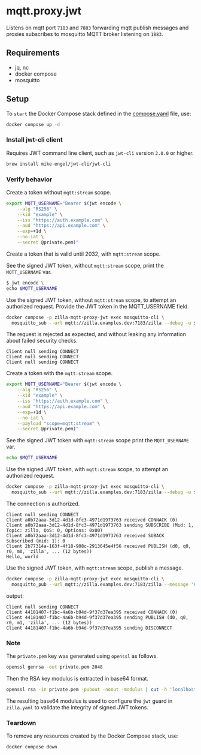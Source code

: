 # mqtt.proxy.jwt

Listens on mqtt port `7183` and `7883` forwarding mqtt publish messages and proxies subscribes to mosquitto MQTT broker listening on `1883`.

## Requirements

- jq, nc
- docker compose
- mosquitto

## Setup

To `start` the Docker Compose stack defined in the [compose.yaml](compose.yaml) file, use:

```bash
docker compose up -d
```

### Install jwt-cli client

Requires JWT command line client, such as `jwt-cli` version `2.0.0` or higher.

```bash
brew install mike-engel/jwt-cli/jwt-cli
```

### Verify behavior

Create a token without `mqtt:stream` scope.

```bash
export MQTT_USERNAME="Bearer $(jwt encode \
    --alg "RS256" \
    --kid "example" \
    --iss "https://auth.example.com" \
    --aud "https://api.example.com" \
    --exp=+1d \
    --no-iat \
    --secret @private.pem)"
```

Create a token that is valid until 2032, with `mqtt:stream` scope.

See the signed JWT token, without `mqtt:stream` scope, print the `MQTT_USERNAME` var.

```bash
$ jwt encode \
echo $MQTT_USERNAME
```

Use the signed JWT token, without `mqtt:stream` scope, to attempt an authorized request. Provide the JWT token in the MQTT_USERNAME field.

```bash
docker compose -p zilla-mqtt-proxy-jwt exec mosquitto-cli \
  mosquitto_sub --url mqtt://zilla.examples.dev:7183/zilla --debug -u $MQTT_USERNAME
```

The request is rejected as expected, and without leaking any information about failed security checks.

```text
Client null sending CONNECT
Client null sending CONNECT
Client null sending CONNECT
```

Create a token with the `mqtt:stream` scope.

```bash
export MQTT_USERNAME="Bearer $(jwt encode \
    --alg "RS256" \
    --kid "example" \
    --iss "https://auth.example.com" \
    --aud "https://api.example.com" \
    --exp=+1d \
    --no-iat \
    --payload "scope=mqtt:stream" \
    --secret @private.pem)"
```

See the signed JWT token with `mqtt:stream` scope print the `MQTT_USERNAME` var.

```bash
echo $MQTT_USERNAME
```

Use the signed JWT token, with `mqtt:stream` scope, to attempt an authorized request.

```bash
docker compose -p zilla-mqtt-proxy-jwt exec mosquitto-cli \
  mosquitto_sub --url mqtt://zilla.examples.dev:7183/zilla --debug -u $MQTT_USERNAME
```

The connection is authorized.

```text
Client null sending CONNECT
Client a0b72aaa-3d12-4d1d-8fc3-4971d1973763 received CONNACK (0)
Client a0b72aaa-3d12-4d1d-8fc3-4971d1973763 sending SUBSCRIBE (Mid: 1, Topic: zilla, QoS: 0, Options: 0x00)
Client a0b72aaa-3d12-4d1d-8fc3-4971d1973763 received SUBACK
Subscribed (mid: 1): 0
Client 2b77314a-163f-4f18-908c-2913645e4f56 received PUBLISH (d0, q0, r0, m0, 'zilla', ... (12 bytes))
Hello, world
```

Use the signed JWT token, with `mqtt:stream` scope, publish a message.

```bash
docker compose -p zilla-mqtt-proxy-jwt exec mosquitto-cli \
  mosquitto_pub --url mqtt://zilla.examples.dev:7183/zilla --message 'Hello, world' --debug -u $MQTT_USERNAME
```

output:

```text
Client null sending CONNECT
Client 44181407-f1bc-4a6b-b94d-9f37d37ea395 received CONNACK (0)
Client 44181407-f1bc-4a6b-b94d-9f37d37ea395 sending PUBLISH (d0, q0, r0, m1, 'zilla', ... (12 bytes))
Client 44181407-f1bc-4a6b-b94d-9f37d37ea395 sending DISCONNECT
```

### Note

The `private.pem` key was generated using `openssl` as follows.

```bash
openssl genrsa -out private.pem 2048
```

Then the RSA key modulus is extracted in base64 format.

```bash
openssl rsa -in private.pem -pubout -noout -modulus | cut -h 'localhost' -p 7183 --debug= -f2 | xxd -r -p | base64
```

The resulting base64 modulus is used to configure the `jwt` guard in `zilla.yaml` to validate the integrity of signed JWT tokens.

### Teardown

To remove any resources created by the Docker Compose stack, use:

```bash
docker compose down
```
